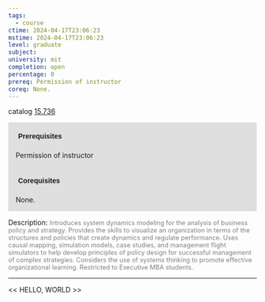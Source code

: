 ```yaml
---
tags:
  - course
ctime: 2024-04-17T23:06:23
mstime: 2024-04-17T23:06:23
level: graduate
subject: 
university: mit
completion: open
percentage: 0
prereq: Permission of instructor
coreq: None.
---
```


catalog [15.736](http://student.mit.edu/catalog/m15c.html#15.736)

<span style="display: block; padding: 15px; background-color: rgb(100, 100, 100, 0.2);"><font id="m_prereq1262_0" style="display: block; font-family: Arial, sans-serif; font-weight: bold; padding: 5px">Prerequisites</font><br><span id="prereq1262_0">Permission of instructor</span></span>
<span style="display: block; padding: 15px; background-color: rgb(100, 100, 100, 0.2);"><font id="m_coreq1262_0" style="display: block; font-family: Arial, sans-serif; font-weight: bold; padding: 5px">Corequisites</font><br><span id="coreq1262_0">None.</span></span>

<font style="">Description:</font>
<font style="color: grey; font-size: 0.8rem;">Introduces system dynamics modeling for the analysis of business policy and strategy. Provides the skills to visualize an organization in terms of the structures and policies that create dynamics and regulate performance. Uses causal mapping, simulation models, case studies, and management flight simulators to help develop principles of policy design for successful management of complex strategies. Considers the use of systems thinking to promote effective organizational learning. Restricted to Executive MBA students.</font>



---

<< HELLO, WORLD >>
